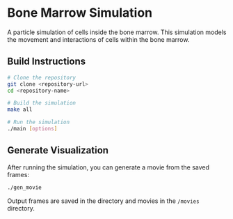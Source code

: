 # Bone Marrow Simulation

A particle simulation of cells inside the bone marrow. This simulation models the movement and interactions of cells within the bone marrow.

## Build Instructions

```bash
# Clone the repository
git clone <repository-url>
cd <repository-name>

# Build the simulation
make all

# Run the simulation
./main [options]
```

## Generate Visualization

After running the simulation, you can generate a movie from the saved frames:

```bash
./gen_movie
```

Output frames are saved in the directory and movies in the `/movies` directory. 